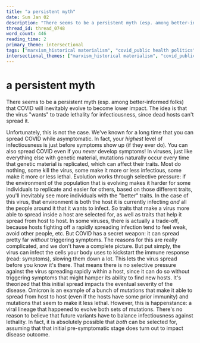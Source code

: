 ```yaml
---
title: "a persistent myth"
date: Sun Jan 02
description: "There seems to be a persistent myth (esp. among better-informed folks) that COVID will inevitably evolve to become lower impact."
thread_id: thread_0748
word_count: 446
reading_time: 2
primary_theme: intersectional
tags: ["marxism_historical materialism", "covid_public health politics"]
intersectional_themes: ["marxism_historical materialism", "covid_public health politics"]
---
```


# a persistent myth

There seems to be a persistent myth (esp. among better-informed folks) that COVID will inevitably evolve to become lower impact. The idea is that the virus "wants" to trade lethality for infectiousness, since dead hosts can't spread it.

Unfortunately, this is not the case. We've known for a long time that you can spread COVID while asymptomatic. In fact, your *highest* level of infectiousness is just before symptoms show up (if they ever do). You can also spread COVID even if you *never* develop symptoms! In viruses, just like everything else with genetic material, mutations naturally occur every time that genetic material is replicated, which can affect their traits. Most do nothing, some kill the virus, some make it more or less infectious, some make it more or less lethal. Evolution works through selective pressure: if the environment of the population that is evolving makes it harder for some individuals to replicate and easier for others, based on those different traits, you'll inevitably see more individuals with the "better" traits. In the case of this virus, that environment is both the host it is currently infecting *and* all the people around it that it wants to infect. So traits that make a virus more able to spread inside a host are selected for, as well as traits that help it spread from host to host. In some viruses, there is actually a trade-off, because hosts fighting off a rapidly spreading infection tend to feel weak, avoid other people, etc. But COVID has a secret weapon: it can spread pretty far *without* triggering symptoms. The reasons for this are really complicated, and we don't have a complete picture. But put simply, the virus can infect the cells your body uses to kickstart the immune response (read: symptoms), slowing them down a lot. This lets the virus spread before you know it's there. That means there is no selective pressure against the virus spreading rapidly within a host, since it can do so without triggering symptoms that might hamper its ability to find new hosts. It's theorized that this initial spread impacts the eventual severity of the disease. Omicron is an example of a bunch of mutations that make it able to spread from host to host (even if the hosts have some prior immunity) and mutations that seem to make it less lethal. However, this is happenstance: a viral lineage that happened to evolve both sets of mutations. There's no reason to believe that future variants have to balance infectiousness against lethality. In fact, it is absolutely possible that *both* can be selected for, assuming that that initial pre-symptomatic stage does turn out to impact disease outcome.